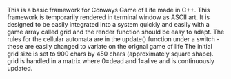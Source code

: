 This is a basic framework for Conways Game of Life made in C++. This framework is temporarily rendered in terminal window as ASCII art. 
It is designed to be easily integrated into a system quickly and easily with a game array called grid and the render function should be easy to adapt.
The rules for the cellular automata are in the update() function under a switch - these are easily changed to variate on the orignal game of life
The initial grid size is set to 900 chars by 450 chars (approximately square shape).
grid is handled in a matrix where 0=dead and 1=alive and is continuously updated.

